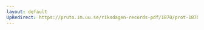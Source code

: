 ```yaml
---
layout: default
UpRedirect: https://pruto.im.uu.se/riksdagen-records-pdf/1870/prot-1870--ak--212.pdf
---
```


